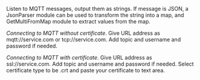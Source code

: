 
[comment]: # (IntegrationsCanvasModule)
Listen to MQTT messages, output them as strings. If message is JSON, a JsonParser module can be used to transform the string into a map, and GetMultiFromMap module to extract values from the map.

*Connecting to MQTT without certificate*. Give URL address as mqtt://service.com or tcp://service.com. Add topic and username and password if needed.

*Connecting to MQTT with certificate*. Give URL address as ssl://service.com. Add topic and username and password if needed. Select certificate type to be .crt and paste your certificate to text area.
